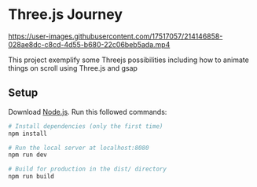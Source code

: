 # Three.js Journey
https://user-images.githubusercontent.com/17517057/214146858-028ae8dc-c8cd-4d55-b680-22c06beb5ada.mp4

This project exemplify some Threejs possibilities including how to animate things on scroll using Three.js and gsap

## Setup

Download [Node.js](https://nodejs.org/en/download/).
Run this followed commands:

``` bash
# Install dependencies (only the first time)
npm install

# Run the local server at localhost:8080
npm run dev

# Build for production in the dist/ directory
npm run build
```
